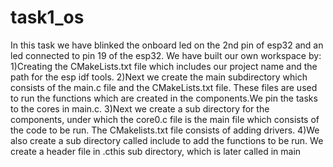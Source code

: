 # task1_os
In this task we have blinked the onboard led on the 2nd pin of esp32 and an led connected to pin 19 of the esp32. We have built our own workspace by:
1)Creating the CMakeLists.txt file which includes our project name and the path for the esp idf tools.
2)Next we create the main subdirectory which consists of the main.c file and the CMakeLists.txt file. These files are used to run the functions which
are created in the components.We pin the tasks to the cores in main.c.
3)Next we create a sub directory for the components, under which the core0.c file is the main file which consists of the code to be run. The CMakelists.txt
 file consists of adding drivers.
4)We also create a sub directory called include to add the functions to be run. We create a header file in .cthis sub directory, which is later called in main
